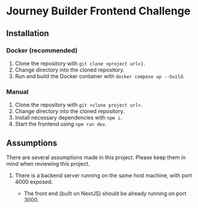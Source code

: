 # Journey Builder Frontend Challenge

## Installation

### Docker (recommended)

1. Clone the repository with `git clone <project url>}`.
2. Change directory into the cloned repository.
3. Run and build the Docker container with `docker compose up --build`.

### Manual

1. Clone the repository with `git <clone project url>`.
2. Change directory into the cloned repository.
3. Install necessary dependencies with `npm i`.
4. Start the frontend using `npm run dev`.

## Assumptions

There are several assumptions made in this project. Please keep them in mind when reviewing this project.

1. There is a backend server running on the same host machine, with port 4000 exposed.

    - The front end (built on NextJS) should be already running on port 3000.
